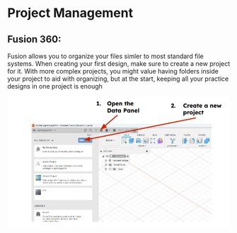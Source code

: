# Project Management

## Fusion 360:
Fusion allows you to organize your files simler to most standard file systems. When creating your first design, make sure to create a new project for it. With more complex projects, you might value having folders inside your project to aid with organizing, but at the start, keeping all your practice designs in one project is enough

![Git Command List Menu](../assets/fusion360/fusionprojectcreation.png)